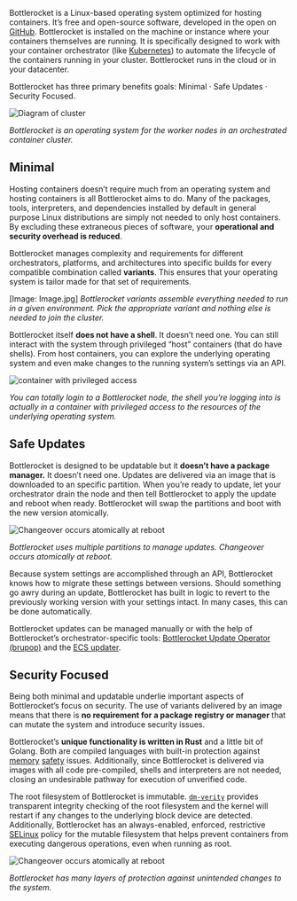 Bottlerocket is a Linux-based operating system optimized for hosting containers. It’s free and open-source software, developed in the open on [GitHub](https://github.com/bottlerocket-os). Bottlerocket is installed on the machine or instance where your containers themselves are running. It is specifically designed to work with your container orchestrator (like [Kubernetes](https://kubernetes.io/)) to automate the lifecycle of the containers running in your cluster. Bottlerocket runs in the cloud or in your datacenter.

Bottlerocket has three primary benefits goals: Minimal · Safe Updates · Security Focused.

![Diagram of cluster](/assets/homepage/bottlerocket-cluster.png)

*Bottlerocket is an operating system for the worker nodes in an orchestrated container cluster.*


## Minimal

Hosting containers doesn’t require much from an operating system and hosting containers is all Bottlerocket aims to do. Many of the packages, tools, interpreters, and dependencies installed by default in general purpose Linux distributions are simply not needed to only host containers. By excluding these extraneous pieces of software, your **operational and security overhead is reduced**. 

Bottlerocket manages complexity and requirements for different orchestrators, platforms, and architectures into specific builds for every compatible combination called **variants**. This ensures that your operating system is tailor made for that set of requirements.

[Image: Image.jpg]
*Bottlerocket variants assemble everything needed to run in a given environment. Pick the appropriate variant and nothing else is needed to join the cluster.*

Bottlerocket itself **does not have a shell**. It doesn’t need one. You can still interact with the system through privileged “host” containers (that do have shells). From host containers, you can explore the underlying operating system and even make changes to the running system’s settings via an API. 

![container with privileged access](/assets/homepage/priv-container.png)

*You can totally login to a Bottlerocket node, the shell you’re logging into is actually in a container with privileged access to the resources of the underlying operating system.* 


## Safe Updates

Bottlerocket is designed to be updatable but it **doesn’t have a package manager.** It doesn’t need one. Updates are delivered via an image that is downloaded to an specific partition. When you’re ready to update, let your orchestrator drain the node and then tell Bottlerocket to apply the update and reboot when ready. Bottlerocket will swap the partitions and boot with the new version atomically.

![Changeover occurs atomically at reboot](/assets/homepage/update.png)

*Bottlerocket uses multiple partitions to manage updates. Changeover occurs atomically at reboot.* 

Because system settings are accomplished through an API, Bottlerocket knows how to migrate these settings between versions. Should something go awry during an update, Bottlerocket has built in logic to revert to the previously working version with your settings intact. In many cases, this can be done automatically.

Bottlerocket updates can be managed manually or with the help of Bottlerocket’s orchestrator-specific tools: [Bottlerocket Update Operator (brupop)](https://github.com/bottlerocket-os/bottlerocket-update-operator) and the [ECS updater](https://github.com/bottlerocket-os/bottlerocket-ecs-updater).


## Security Focused

Being both minimal and updatable underlie important aspects of Bottlerocket’s focus on security. The use of variants delivered by an image means that there is **no requirement for a package registry or manager** that can mutate the system and introduce security issues. 

Bottlerocket’s **unique functionality is written in Rust** and a little bit of Golang. Both are compiled languages with built-in protection against [memory](https://hacks.mozilla.org/2019/01/fearless-security-memory-safety/) [safety](https://media.defense.gov/2022/Nov/10/2003112742/-1/-1/0/CSI_SOFTWARE_MEMORY_SAFETY.PDF) issues. Additionally, since Bottlerocket is delivered via images with all code pre-compiled, shells and interpreters are not needed, closing an undesirable pathway for execution of unverified code.

The root filesystem of Bottlerocket is immutable. [`dm-verity`](https://docs.kernel.org/admin-guide/device-mapper/verity.html) provides transparent integrity checking of the root filesystem and the kernel will restart if any changes to the underlying block device are detected. Additionally, Bottlerocket has an always-enabled, enforced, restrictive [SELinux](https://selinuxproject.org/page/Main_Page) policy for the mutable filesystem that helps prevent containers from executing dangerous operations, even when running as root.


![Changeover occurs atomically at reboot](/assets/homepage/selinux-dmverity.png)

*Bottlerocket has many layers of protection against unintended changes to the system.*


